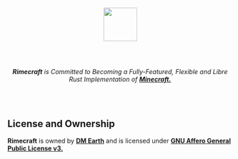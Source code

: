 <div align="center">
  <h5><br /></h5>
  <a href="https://github.com/rimecraft-rs">
    <img
      height="75"
      src="https://github.com/rimecraft-rs/artwork/blob/main/rimecraft/logo/logo.png?raw=true"
      />
  </a>
  <h5><br /></h5>
</div>

###### <p align="center">**Rimecraft** is Committed to Becoming a Fully-Featured, Flexible and Libre Rust Implementation of **[Minecraft.](https://minecraft.net)**</p>

<br />

## License and Ownership

**Rimecraft** is owned by **[DM Earth](https://github.com/DM-Earth)** and is licensed under **[GNU Affero General Public License v3.](LICENSE.md)**
